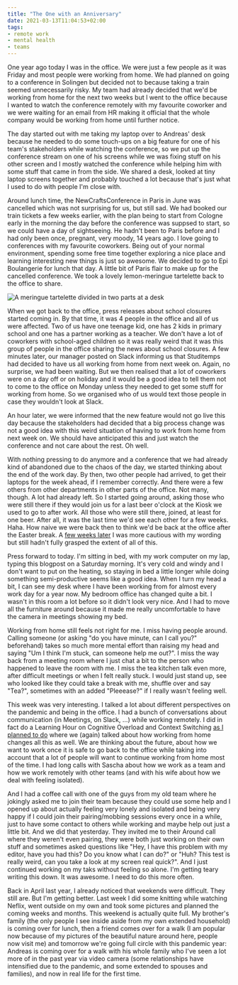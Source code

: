 ```yaml
---
title: "The One with an Anniversary"
date: 2021-03-13T11:04:53+02:00
tags:
- remote work
- mental health
- teams
---
```


One year ago today I was in the office. We were just a few people as it was Friday and most people were working from home. We had planned on going to a conference in Solingen but decided not to because taking a train seemed unnecessarily risky. My team had already decided that we'd be working from home for the next two weeks but I went to the office because I wanted to watch the conference remotely with my favourite coworker and we were waiting for an email from HR making it official that the whole company would be working from home until further notice.

The day started out with me taking my laptop over to Andreas' desk because he needed to do some touch-ups on a big feature for one of his team's stakeholders while watching the conference, so we put up the conference stream on one of his screens while we was fixing stuff on his other screen and I mostly watched the conference while helping him with some stuff that came in from the side. We shared a desk, looked at tiny laptop screens together and probably touched a lot because that's just what I used to do with people I'm close with.

Around lunch time, the NewCraftsConference in Paris in June was cancelled which was not surprising for us, but still sad. We had booked our train tickets a few weeks earlier, with the plan being to start from Cologne early in the morning the day before the conference was suppsed to start, so we could have a day of sightseeing. He hadn't been to Paris before and I had only been once, pregnant, very moody, 14 years ago. I love going to conferences with my favourite coworkers. Being out of your normal environment, spending some free time together exploring a nice place and learning interesting new things is just so awesome. We decided to go to Epi Boulangerie for lunch that day. A little bit of Paris flair to make up for the cancelled conference. We took a lovely lemon-meringue tartelette back to the office to share.

![A meringue tartelette divided in two parts at a desk](/images/posts/2021-03-13-tartelette.jpeg)

When we got back to the office, press releases about school closures started coming in. By that time, it was 4 people in the office and all of us were affected. Two of us have one teenage kid, one has 2 kids in primary school and one has a partner working as a teacher. We don't have a lot of coworkers with school-aged children so it was really weird that it was this group of people in the office sharing the news about school closures. A few minutes later, our manager posted on Slack informing us that Studitemps had decided to have us all working from home from next week on. Again, no surprise, we had been waiting. But we then realised that a lot of coworkers were on a day off or on holiday and it would be a good idea to tell them not to come to the office on Monday unless they needed to get some stuff for working from home. So we organised who of us would text those people in case they wouldn't look at Slack.

An hour later, we were informed that the new feature would not go live this day because the stakeholders had decided that a big process change was not a good idea with this weird situation of having to work from home from next week on. We should have anticipated this and just watch the conference and not care about the rest. Oh well.

With nothing pressing to do anymore and a conference that we had already kind of abandoned due to the chaos of the day, we started thinking about the end of the work day. By then, two other people had arrived, to get their laptops for the week ahead, if I remember correctly. And there were a few others from other departments in other parts of the office. Not many, though. A lot had already left. So I started going around, asking those who were still there if they would join us for a last beer o'clock at the Kiosk we used to go to after work. All those who were still there, joined, at least for one beer. After all, it was the last time we'd see each other for a few weeks. Haha. How naive we were back then to think we'd be back at the office after the Easter break. A [few weeks later](/posts/2020-04-06-at-home) I was more cautious with my wording but still hadn't fully grasped the extent of all of this.

Press forward to today. I'm sitting in bed, with my work computer on my lap, typing this blogpost on a Saturday morning. It's very cold and windy and I don't want to put on the heating, so staying in bed a little longer while doing something semi-productive seems like a good idea. When I turn my head a bit, I can see my desk where I have been working from for almost every work day for a year now. My bedroom office has changed quite a bit. I wasn't in this room a lot before so it didn't look very nice. And I had to move all the furniture around because it made me really uncomfortable to have the camera in meetings showing my bed.

Working from home still feels not right for me. I miss having people around. Calling someone (or asking "do you have minute, can I call you?" beforehand) takes so much more mental effort than raising my head and saying "Um I think I'm stuck, can someone help me out?". I miss the way back from a meeting room where I just chat a bit to the person who happened to leave the room with me. I miss the tea kitchen talk even more, after difficult meetings or when I felt really stuck. I would just stand up, see who looked like they could take a break with me, shuffle over and say "Tea?", sometimes with an added "Pleeease?" if I really wasn't feeling well.

This week was very interesting. I talked a lot about different perspectives on the pandemic and being in the office. I had a bunch of conversations about communication (in Meetings, on Slack, ...) while working remotely. I did in fact do a Learning Hour on Cognitive Overload and Context Switching [as I planned to do](/posts/2021-02-26-dinosaurs) where we (again) talked about how working from home changes all this as well. We are thinking about the future, about how we want to work once it is safe to go back to the office while taking into account that a lot of people will want to continue working from home most of the time. I had long calls with Sascha about how we work as a team and how we work remotely with other teams (and with his wife about how we deal with feeling isolated).

And I had a coffee call with one of the guys from my old team where he jokingly asked me to join their team because they could use some help and I opened up about actually feeling very lonely and isolated and being very happy if I could join their pairing/mobbing sessions every once in a while, just to have some contact to others while working and maybe help out just a little bit. And we did that yesterday. They invited me to their Around call where they weren't even pairing, they were both just working on their own stuff and sometimes asked questions like "Hey, I have this problem with my editor, have you had this? Do you know what I can do?" or "Huh? This test is really weird, can you take a look at my screen real quick?". And I just continued working on my taks without feeling so alone. I'm getting teary writing this down. It was awesome. I need to do this more often.

Back in April last year, I already noticed that weekends were difficult. They still are. But I'm getting better. Last week I did some knitting while watching Neflix, went outside on my own and took some pictures and planned the coming weeks and months. This weekend is actually quite full. My brother's family (the only people I see inside aside from my own extended household) is coming over for lunch, then a friend comes over for a walk (I am popular now because of my pictures of the beautiful nature around here, people now visit me) and tomorrow we're going full circle with this pandemic year: Andreas is coming over for a walk with his whole family who I've seen a lot more of in the past year via video camera (some relationships have intensified due to the pandemic, and some extended to spouses and families), and now in real life for the first time.




